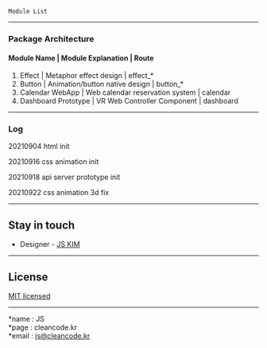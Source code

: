 ```
Module List
```

---
### Package Architecture
#### Module Name | Module Explanation | Route
1. Effect | Metaphor effect design | effect_*
2. Button | Animation/button native design | button_*
3. Calendar WebApp | Web calendar reservation system | calendar
4. Dashboard Prototype | VR Web Controller Component | dashboard

---
### Log
20210904 html init

20210916 css animation init

20210918 api server prototype init

20210922 css animation 3d fix

---
## Stay in touch
- Designer - [JS KIM](https://cleancode.kr)

---
## License
[MIT licensed](LICENSE)

---
*name : JS  
*page : cleancode.kr    
*email : js@cleancode.kr
